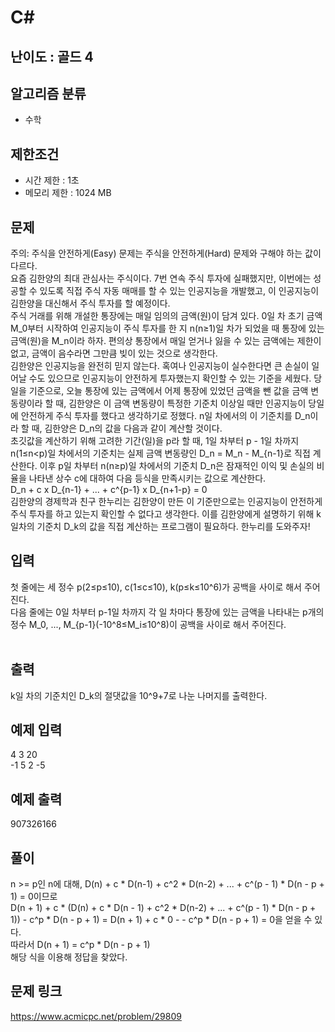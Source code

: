 # C#

## 난이도 : 골드 4

## 알고리즘 분류
  - 수학

## 제한조건
  - 시간 제한 : 1초
  - 메모리 제한 : 1024 MB

## 문제
주의: 주식을 안전하게(Easy) 문제는 주식을 안전하게(Hard) 문제와 구해야 하는 값이 다르다.<br/>
요즘 김한양의 최대 관심사는 주식이다. 7번 연속 주식 투자에 실패했지만, 이번에는 성공할 수 있도록 직접 주식 자동 매매를 할 수 있는 인공지능을 개발했고, 이 인공지능이 김한양을 대신해서 주식 투자를 할 예정이다.<br/>
주식 거래를 위해 개설한 통장에는 매일 임의의 금액(원)이 담겨 있다. 0일 차 초기 금액 M_0부터 시작하여 인공지능이 주식 투자를 한 지 n(n≥1)일 차가 되었을 때 통장에 있는 금액(원)을 M_n이라 하자. 편의상 통장에서 매일 얻거나 잃을 수 있는 금액에는 제한이 없고, 금액이 음수라면 그만큼 빚이 있는 것으로 생각한다.<br/>
김한양은 인공지능을 완전히 믿지 않는다. 혹여나 인공지능이 실수한다면 큰 손실이 일어날 수도 있으므로 인공지능이 안전하게 투자했는지 확인할 수 있는 기준을 세웠다. 당일을 기준으로, 오늘 통장에 있는 금액에서 어제 통장에 있었던 금액을 뺀 값을 금액 변동량이라 할 때, 김한양은 이 금액 변동량이 특정한 기준치 이상일 때만 인공지능이 당일에 안전하게 주식 투자를 했다고 생각하기로 정했다. n일 차에서의 이 기준치를 D_n이라 할 때, 김한양은 D_n의 값을 다음과 같이 계산할 것이다.<br/>
초깃값을 계산하기 위해 고려한 기간(일)을 p라 할 때, 1일 차부터 p - 1일 차까지 n(1≤n<p)일 차에서의 기준치는 실제 금액 변동량인 D_n = M_n - M_{n-1}로 직접 계산한다. 이후 p일 차부터 n(n≥p)일 차에서의 기준치 D_n은 잠재적인 이익 및 손실의 비율을 나타낸 상수 c에 대하여 다음 등식을 만족시키는 값으로 계산한다.<br/>
D_n + c x D_{n-1} + ... + c^{p-1} x D_{n+1-p} = 0<br/>
김한양의 경제학과 친구 한누리는 김한양이 만든 이 기준만으로는 인공지능이 안전하게 주식 투자를 하고 있는지 확인할 수 없다고 생각한다. 이를 김한양에게 설명하기 위해 k일차의 기준치 D_k의 값을 직접 계산하는 프로그램이 필요하다. 한누리를 도와주자!<br/>


## 입력
첫 줄에는 세 정수 p(2≤p≤10), c(1≤c≤10), k(p≤k≤10^6)가 공백을 사이로 해서 주어진다.<br/>
다음 줄에는 0일 차부터 p-1일 차까지 각 일 차마다 통장에 있는 금액을 나타내는 p개의 정수 M_0, ..., M_{p-1}(-10^8≤M_i≤10^8)이 공백을 사이로 해서 주어진다.<br/> 


## 출력
k일 차의 기준치인 D_k의 절댓값을 10^9+7로 나눈 나머지를 출력한다.<br/>


## 예제 입력
4 3 20<br/>
-1 5 2 -5<br/>


## 예제 출력
907326166<br/>


## 풀이
n >= p인 n에 대해, D(n) + c * D(n-1) + c^2 * D(n-2) + ... + c^(p - 1) * D(n - p + 1) = 0이므로<br/>
D(n + 1) + c * (D(n) + c * D(n - 1) + c^2 * D(n-2) + ... + c^(p - 1) * D(n - p + 1)) - c^p * D(n - p + 1) = D(n + 1) + c * 0 -  - c^p * D(n - p + 1) = 0을 얻을 수 있다.<br/>
따라서 D(n + 1) = c^p * D(n - p + 1)<br/>
해당 식을 이용해 정답을 찾았다.<br/>


## 문제 링크
https://www.acmicpc.net/problem/29809